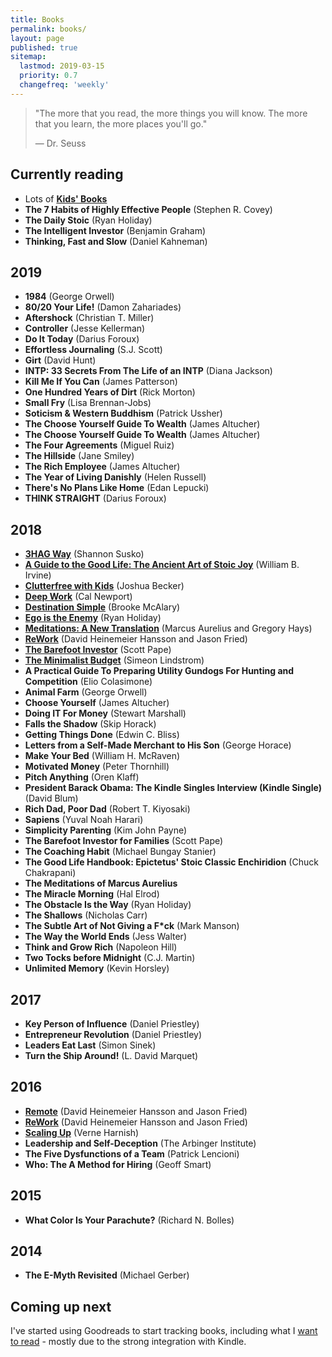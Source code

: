 ```yaml
---
title: Books
permalink: books/
layout: page
published: true
sitemap:
  lastmod: 2019-03-15
  priority: 0.7
  changefreq: 'weekly'
---
```


>"The more that you read, the more things you will know. The more that you learn, the more places you'll go."
>
>— Dr. Seuss

## Currently reading

- Lots of [**Kids' Books**](/kidsbooks)
- **The 7 Habits of Highly Effective People** (Stephen R. Covey)
- **The Daily Stoic** (Ryan Holiday)
- **The Intelligent Investor** (Benjamin Graham)
- **Thinking, Fast and Slow** (Daniel Kahneman)

## 2019

- **1984** (George Orwell)
- **80/20 Your Life!** (Damon Zahariades)
- **Aftershock** (Christian T. Miller)
- **Controller** (Jesse Kellerman)
- **Do  It Today** (Darius Foroux)
- **Effortless Journaling** (S.J. Scott)
- **Girt** (David Hunt)
- **INTP: 33 Secrets From The Life of an INTP** (Diana Jackson)
- **Kill Me If You Can** (James Patterson)
- **One Hundred Years of Dirt** (Rick Morton)
- **Small Fry** (Lisa Brennan-Jobs)
- **Soticism & Western Buddhism** (Patrick Ussher)
- **The Choose Yourself Guide To Wealth** (James Altucher)
- **The Choose Yourself Guide To Wealth** (James Altucher)
- **The Four Agreements** (Miguel Ruiz)
- **The Hillside** (Jane Smiley)
- **The Rich Employee** (James Altucher)
- **The Year of Living Danishly** (Helen Russell)
- **There's No Plans Like Home** (Edan Lepucki)
- **THINK STRAIGHT** (Darius Foroux)

## 2018

- [**3HAG Way**](/books/3hag-way) (Shannon Susko)
- [**A Guide to the Good Life: The Ancient Art of Stoic Joy**](/books/a-guide-to-the-good-life) (William B. Irvine)
- [**Clutterfree with Kids**](/books/clutterfree-with-kids) (Joshua Becker)
- [**Deep Work**](/books/deep-work) (Cal Newport)
- [**Destination Simple**](/books/destination-simple) (Brooke McAlary)
- [**Ego is the Enemy**](/books/ego-is-the-enemy) (Ryan Holiday)
- [**Meditations: A New Translation**](/books/meditations-a-new-translation) (Marcus Aurelius and Gregory Hays)
- [**ReWork**](/books/rework) (David Heinemeier Hansson and Jason Fried)
- [**The Barefoot Investor**](/books/the-barefoot-investor) (Scott Pape)
- [**The Minimalist Budget**](/books/the-minimalist-budget) (Simeon Lindstrom)
- **A Practical Guide To Preparing Utility Gundogs For Hunting and Competition** (Elio Colasimone)
- **Animal Farm** (George Orwell)
- **Choose Yourself** (James Altucher)
- **Doing IT For Money** (Stewart Marshall)
- **Falls the Shadow** (Skip Horack)
- **Getting Things Done** (Edwin C. Bliss)
- **Letters from a Self-Made Merchant to His Son** (George Horace)
- **Make Your Bed** (William H. McRaven)
- **Motivated Money** (Peter Thornhill)
- **Pitch Anything** (Oren Klaff)
- **President Barack Obama: The Kindle Singles Interview (Kindle Single)** (David Blum)
- **Rich Dad, Poor Dad** (Robert T. Kiyosaki)
- **Sapiens** (Yuval Noah Harari)
- **Simplicity Parenting** (Kim John Payne)
- **The Barefoot Investor for Families** (Scott Pape)
- **The Coaching Habit** (Michael Bungay Stanier)
- **The Good Life Handbook: Epictetus' Stoic Classic Enchiridion** (Chuck Chakrapani)
- **The Meditations of Marcus Aurelius**
- **The Miracle Morning** (Hal Elrod)
- **The Obstacle Is the Way** (Ryan Holiday)
- **The Shallows** (Nicholas Carr)
- **The Subtle Art of Not Giving a F*ck** (Mark Manson)
- **The Way the World Ends** (Jess Walter)
- **Think and Grow Rich** (Napoleon Hill)
- **Two Tocks before Midnight** (C.J. Martin)
- **Unlimited Memory** (Kevin Horsley)

## 2017

- **Key Person of Influence** (Daniel Priestley)
- **Entrepreneur Revolution** (Daniel Priestley)
- **Leaders Eat Last** (Simon Sinek)
- **Turn the Ship Around!** (L. David Marquet)

## 2016

- [**Remote**](/books/remote) (David Heinemeier Hansson and Jason Fried)
- [**ReWork**](/books/rework) (David Heinemeier Hansson and Jason Fried)
- [**Scaling Up**](/books/scaling-up) (Verne Harnish)
- **Leadership and Self-Deception** (The Arbinger Institute)
- **The Five Dysfunctions of a Team** (Patrick Lencioni)
- **Who: The A Method for Hiring** (Geoff Smart)

## 2015

- **What Color Is Your Parachute?** (Richard N. Bolles)

## 2014

- **The E-Myth Revisited** (Michael Gerber)

## Coming up next

I've started using Goodreads to start tracking books, including what I [want to read](https://www.goodreads.com/review/list/84711341-timothy-neilen?shelf=to-read) - mostly due to the strong integration with Kindle.